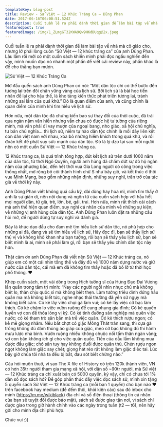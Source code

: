 ```yaml
---
templateKey: blog-post
title: Review - Sử Việt — 12 Khúc Tráng Ca — Dũng Phan
date: 2017-06-16T06:00:51.524Z
description: Cuối tuần lẽ ra phải dành thời gian để làm bài tập về nhà mà cô giáo cho, nhưng lỡ phải lòng cuốn “Sử Việt — 12 khúc tráng ca” của anh Dũng Phan. 
featuredpost: true
featuredimage: /img/1_ZLmgGT32KWA9Qw9HKdDUqg@2x.jpeg
---
```

Cuối tuần lẽ ra phải dành thời gian để làm bài tập về nhà mà cô giáo cho, nhưng lỡ phải lòng cuốn “Sử Việt — 12 khúc tráng ca” của anh Dũng Phan. Lâu lắm rồi mới có một cuốn sách khiến mình phải đọc ngấu nghiến đến vậy, mình muốn đọc nó nhanh một phần để viết cái review này, phần khác là để cho thằng bạn mượn.

![Sử Việt — 12 Khúc Tráng Ca](/img/1_ZLmgGT32KWA9Qw9HKdDUqg@2x.jpeg)

Mở đầu quển sách anh Dũng Phan có nói: “Một dân tộc chỉ có thể bước đến tương lai trên đôi chân vững vàng của lịch sử. Bởi lịch sử là bài học tiền nhân để lại cho hậu thế, là kho tàng kiến thức phát triển tương lai, tránh những sai lầm của quá khứ.” Đó là quan điểm của anh, và cũng chính là quan điểm của mình khi tìm hiểu về lịch sử.

Hơn nữa, một dân tộc đã chứng kiến bao sự thay đổi của thời cuộc, đã trải qua ngàn năm văn hiến nhưng vẫn chưa có được hệ tư tưởng của riêng mình, mà vẫn phải đi vay mượn của ngoại bang, nho giáo, xã hội chủ nghĩa, tư bản chủ nghĩa… thì lịch sử, niềm tự hào dân tộc chính là mối dây liên kết con dân việt nam với nhau, xóa bỏ những hiềm khích trong quá khứ, và rồi đoàn kết để phát suy sức mạnh của dân tộc. Đó là lý dzo tại sao mỗi người nên có một cuốn Sử Việt — 12 Khúc tráng ca.


12 Khúc trang ca, là quá trình tổng hợp, đút kết lịch sử trên dưới 1000 năm của dân tộc, từ thời Ngô Quyền, người anh hùng đã chấm dứt sự đô hộ ngàn năm của phương bắc, đến hết thời vua Gia Long người có công trong việc thống nhất, mở rộng bờ cõi thành hình chữ S như bây giờ, và kết thúc ở thời vua Minh Mạng, bao gồm những nhận định, những suy nghĩ, trăn trở của tác giả về thời kỳ này.

Anh Dũng Phan viết không quá cầu kỳ, dài dòng hay hoa mĩ, mình tìm thấy ở anh là sự giản dị, nên nội dung và ngôn từ của cuốn sách hợp với hầu hết mọi người dân, từ già, trẻ, lớn, bé, gái, trai. Hơn nữa, mình rất thích cái cách mà anh thể hiện quan điểm, suy nghĩ cá nhân của mình về những sự kiện, về những vị anh hùng của dân tộc. Anh Dũng Phan luôn đặt ra những câu hỏi mở, để người dùng tự suy nghĩ và đánh giá.

Đây là khúc dạo đầu cho đam mê tìm hiểu lịch sử dân tộc, nó phù hợp cho những ai đã, đang và sẽ tìm hiểu về lịch sử. Hãy đọc đi, bạn sẽ thấy lịch sử thú vị và không khô khan như bạn tưởng, rồi bạn sẽ thấy yêu lịch sử, bạn sẽ biết mình là ai, mình sẽ phải làm gì, rồi bạn sẽ thấy yêu chính dân tộc này hơn.

Thật cảm ơn anh Dũng Phan đã viết nên Sử Việt — 12 Khúc tráng ca, nó giúp em có một cái nhìn tổng thể và đầy đủ về 1000 năm dựng nước và giữ nước của dân tộc, cái mà em đã không tìm thấy hoặc đã bỏ lỡ từ thời học phổ thông. ❤

Khép cuốn sách, một vài dòng trong Hịch tướng sĩ của Hưng Đạo Đại Vương lẩn quẩn trong tâm trí mình: “Nay các người ngồi nhìn nhục chủ mà không biết lo, thân chịu quốc sỉ mà không biết thẹn. Làm tướng triều đình đứng hầu quân ma mà không biết tức, nghe nhạc thái thường đã yến sứ ngụy mà không biết căm. Có kẻ lây việc chọi gà làm vui; có kẻ lấy việc cở bạc làm thích. Có kẻ chăm lo việc vườn ruộng để cung phụng gia đình; Có kẻ quyến luyến vợ con để thỏa lòng vị kỷ. Có kẻ tính đường sản nghiệp mà quên việc nước; có kẻ tham trò săn bắn mà trễ việc quân. Có kẻ thích rượu ngon; có kẻ mê giọng nhảm. Nếu bất chợt có giặc Mông Thát tràn sang, thì cựa gà trống không đủ đâm thủng áo giáp của giặc, mẹo cờ bạc không đủ thi hành mưu lược nhà binh. Vườn ruộng nhiều không chuộc nổi tấm thân ngàn vàng; vợ con bân không ích gì cho việc quân quốc. Tiền của dẫu lắm không mua được đầu giặc; chó săn tuy hay không đuổi được quân thù. Chén rượu ngon ngọt không làm giặc say chết; giọng hát réo rắt không làm giặc điếc tai. Lúc bấy giờ chúa tôi nhà ta đều bị bắt, đau sót biết chừng nào.”

Câu hỏi muôn thuở, vì sao The X file of History có trên 120k thành viên, VN có hơn 35tr người tham gia mạng xã hội, với dân số ~90tr người, mà Sử việt — 12 Khúc tráng ca chỉ xuất bản có 5000 quyển, kỳ vậy, chỉ có chưa tới 1% dân số đọc sách hở? Để góp phần thúc đẩy việc đọc sách sử, mình xin tặng 5 quyển sách Sử Việt — 12 Khúc tráng ca (mỗi bạn 1 quyển) cho bạn nào ❤ trên facebook hay medium (để đếm thôi, khỏi kiện cáo) sau đó inbox cho mình (https://m.me/wikiblack) địa chỉ và số điện thoại (thông tin cá nhân của bạn sẽ tuyệt đối được bảo mật), sách sẽ được giao tận nơi, vì sách chỉ được giao trong giờ hành chính vào các ngày trong tuần (t2 — t6), nên hãy gởi cho mình địa chỉ phù hợp.

Chúc vui :))
